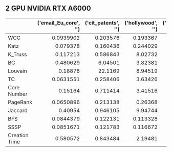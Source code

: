 
## 2 GPU NVIDIA RTX A6000

|               |   ('email_Eu_core', '') |   ('cit_patents', '') |   ('hollywood', '') |   ('netscience', '') |
|:--------------|------------------------:|----------------------:|--------------------:|---------------------:|
| WCC           |               0.0939902 |              0.203576 |            0.193367 |            0.136778  |
| Katz          |               0.079378  |              0.160436 |            0.244029 |            0.112099  |
| K_Truss       |               0.117213  |              0.586843 |            8.02732  |            0.208109  |
| BC            |               0.480629  |              6.04501  |            3.82381  |            0.520774  |
| Louvain       |               0.18878   |             22.1169   |            8.94519  |            0.212576  |
| TC            |               0.0631551 |              0.258406 |            3.63426  |            0.0851414 |
| Core Number   |               0.15164   |              0.711414 |            3.41516  |            0.0871898 |
| PageRank      |               0.0650896 |              0.213138 |            0.26368  |            0.0896497 |
| Jaccard       |               0.40954   |              0.946105 |            9.94744  |            0.452828  |
| BFS           |               0.0844379 |              0.122131 |            0.113328 |            0.13579   |
| SSSP          |               0.0851671 |              0.121783 |            0.116672 |            0.0895897 |
| Creation Time |               0.580572  |              0.843484 |            2.19481  |            4.71657   |
